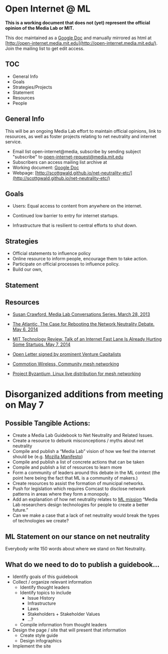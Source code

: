 # Open Internet @ ML

**This is a working document that does not (yet) represent the official opinion of the Media Lab or MIT.**

This doc maintained as a [Google Doc](http://goo.gl/WML7Bg) and manually mirrored as html at [http://open-internet.media.mit.edu](http://open-internet.media.mit.edu/). Join the mailing list to get edit access.

## TOC

* General Info
* Goals
* Strategies/Projects
* Statement
* Resources
* People

## General Info

This will be an ongoing Media Lab effort to maintain official opinions, link to resources, as well as foster projects relating to net neutrality and internet service.

* Email list open-internet@media, subscribe by sending subject "subscribe" to open-internet-request@media.mit.edu
* Subscribers can access mailing list archive at 
* Working document: [Google Doc](https://docs.google.com/document/d/1-bRdiBeKmby8RmRXZsjCOQqIbAKo4vXufcOydYFYzw8/edit)
* Webpage: [http://scottgwald.github.io/net-neutrality-etc/](http://scottgwald.github.io/net-neutrality-etc/)

## Goals

* Users: Equal access to content from anywhere on the internet.

* Continued low barrier to entry for internet startups.

* Infrastructure that is resilient to central efforts to shut down.

## Strategies

* Official statements to influence policy
* Online resource to inform people, encourage them to take action.
* Participate on official processes to influence policy.
* Build our own,

## Statement

## Resources

* [Susan Crawford, Media Lab Conversations Series. March 28, 2013](http://www.media.mit.edu/events/2013/03/28/media-lab-conversations-series-susan-crawford)

* [The Atlantic, The Case for Rebooting the Network Neutrality Debate. May 6, 2014](http://www.theatlantic.com/technology/archive/2014/05/the-case-for-rebooting-the-network-neutrality-debate/361809/)

* [MIT Technology Review, Talk of an Internet Fast Lane Is Already Hurting Some Startups. May 7, 2014](http://www.technologyreview.com/news/527006/talk-of-an-internet-fast-lane-is-already-hurting-some-startups/)

* [Open Letter signed by prominent Venture Capitalists](http://nickgrossman.is/post/85128984454/defending-the-open-internet) 

* [Commotion Wireless, Community mesh networking](http://commotionwireless.net/)

* [Project Byzantium, Linux live distribution for mesh networking](http://project-byzantium.org/)

# Disorganized additions from meeting on May 7

## Possible Tangible Actions:

- Create a Media Lab Guidebook to Net Neutrality and Related Issues.
- Create a resource to debunk misconceptions / myths about net neutrality
- Compile and publish a “Media Lab” vision of how we feel the internet should be (e.g. [Mozilla Manifesto](http://www.mozilla.org/en-US/about/manifesto/))
- Compile and publish a list of concrete actions that can be taken
- Compile and publish a list of resources to learn more
- Form a community of leaders around this debate in the ML context (the point here being the fact that ML is a community of makers.)
- Create resources to assist the formation of municipal networks.
- Push for legislation which requires Comcast to disclose network patterns in areas where they form a monopoly.
- Add an explanation of how net neutrality relates to [ML mission](http://www.media.mit.edu/about/mission-history) “Media Lab researchers design technologies for people to create a better future.”
- Can we make a case that a lack of net neutrality would break the types of technologies we create?

## ML Statement on our stance on net neutrality

Everybody write 150 words about where we stand on Net Neutrality.

## What do we need to do to publish a guidebook…

* Identify goals of this guidebook
* Collect / organize relevant information
  - Identify thought leaders
  - Identify topics to include
    - Issue History
    - Infrastructure
    - Laws
    - Stakeholders + Stakeholder Values
    - …?
  - Compile information from thought leaders
* Design the page / site that will present that information
  - Create style guide
  - Design infographics
* Implement the site


